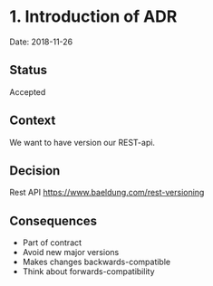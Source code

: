 # 1. Introduction of ADR

Date: 2018-11-26

## Status

Accepted

## Context

We want to have version our REST-api.

## Decision

Rest API
https://www.baeldung.com/rest-versioning

## Consequences

- Part of contract
- Avoid new major versions
- Makes changes backwards-compatible
- Think about forwards-compatibility